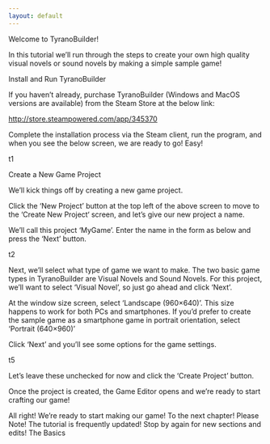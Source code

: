 ```yaml
---
layout: default
---
```


Welcome to TyranoBuilder!

In this tutorial we’ll run through the steps to create your own high quality visual novels or sound novels by making a simple sample game!

Install and Run TyranoBuilder

If you haven’t already, purchase TyranoBuilder (Windows and MacOS versions are available) from the Steam Store at the below link:

http://store.steampowered.com/app/345370

Complete the installation process via the Steam client, run the program, and when you see the below screen, we are ready to go! Easy!

t1

Create a New Game Project

We’ll kick things off by creating a new game project.

Click the ‘New Project’ button at the top left of the above screen to move to the ‘Create New Project‘ screen, and let’s give our new project a name.

We’ll call this project ‘MyGame’. Enter the name in the form as below and press the ‘Next’ button.

t2

Next, we’ll select what type of game we want to make. The two basic game types in TyranoBuilder are Visual Novels and Sound Novels. For this project, we’ll want to select ‘Visual Novel’, so just go ahead and click ‘Next’.

At the window size screen, select ‘Landscape (960×640)’. This size happens to work for both PCs and smartphones. If you’d prefer to create the sample game as a smartphone game in portrait orientation, select ‘Portrait (640×960)’

Click ‘Next’ and you’ll see some options for the game settings.

t5

Let’s leave these unchecked for now and click the ‘Create Project’ button.

Once the project is created, the Game Editor opens and we’re ready to start crafting our game!

All right! We’re ready to start making our game! To the next chapter!
Please Note! The tutorial is frequently updated! Stop by again for new sections and edits!
The Basics